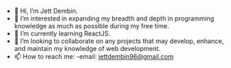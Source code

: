- 👋 Hi, I’m Jett Dembin.
- 👀 I’m interested in expanding my breadth and depth in programming knowledge as much as possible during my free time.
- 🌱 I’m currently learning ReactJS.
- 💞️ I’m looking to collaborate on any projects that may develop, enhance, and maintain my knowledge of web development.
- 📫 How to reach me: 
      -email: jettdembin96@gmail.com

<!---
jettdembin/jettdembin is a ✨ special ✨ repository because its `README.md` (this file) appears on your GitHub profile.
You can click the Preview link to take a look at your changes.
--->

